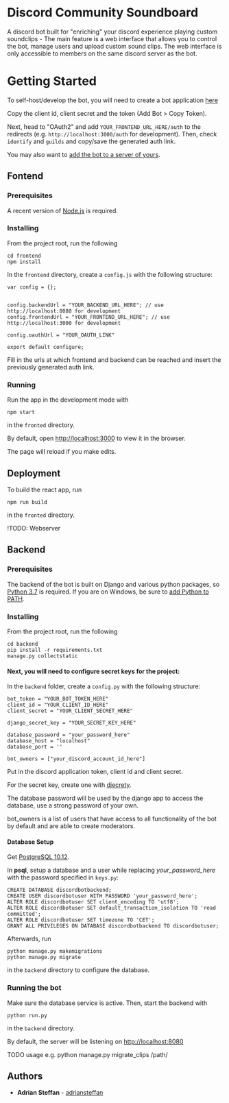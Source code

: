 # Discord Community Soundboard

A discord bot built for "enriching" your discord experience playing custom soundclips -
The main feature is a web interface that allows you to control the bot, manage users and upload custom sound clips.
The web interface is only accessible to members on the same discord server as the bot.


# Getting Started

To self-host/develop the bot, you will need to create a bot application [here](https://discordapp.com/developers/applications/) 

Copy the client id, client secret and the token (Add Bot > Copy Token).

Next, head to "OAuth2" and add `YOUR_FRONTEND_URL_HERE/auth` to the redirects (e.g. `http://localhost:3000/auth` for development). Then, check `identify` and `guilds` and copy/save the generated auth link.

You may also want to [add the bot to a server of yours](https://github.com/jagrosh/MusicBot/wiki/Adding-Your-Bot-To-Your-Server).


## Fontend


### Prerequisites

A recent version of [Node.js](https://nodejs.org/en/download/) is required.


### Installing
From the project root, run the following

```
cd frontend
npm install
```

In the ```frontend``` directory, create a ```config.js``` with the following structure:

```
var config = {};


config.backendUrl = "YOUR_BACKEND_URL_HERE"; // use http://localhost:8080 for development
config.frontendUrl = "YOUR_FRONTEND_URL_HERE"; // use http://localhost:3000 for development

config.oauthUrl = "YOUR_OAUTH_LINK"

export default configure;

```

Fill in the urls at which frontend and backend can be reached and insert the previously generated auth link.


### Running

Run the app in the development mode with

```
npm start
```
in the ```fronted``` directory.

By default, open [http://localhost:3000](http://localhost:3000) to view it in the browser.

The page will reload if you make edits.

## Deployment

To build the react app, run
```
npm run build
```

in the ```fronted``` directory.

!TODO: Webserver

## Backend



### Prerequisites

The backend of the bot is built on Django and various python packages, so [Python 3.7](https://www.python.org/downloads/) is required.
If you are on Windows, be sure to [add Python to PATH](https://datatofish.com/add-python-to-windows-path/).

### Installing

From the project root, run the following

```
cd backend
pip install -r requirements.txt
manage.py collectstatic
```


#### Next, you will need to configure secret keys for the project:

In the ```backend``` folder, create a ```config.py``` with the following structure:

```
bot_token = "YOUR_BOT_TOKEN_HERE"
client_id = "YOUR_CLIENT_ID_HERE"
client_secret = "YOUR_CLIENT_SECRET_HERE"

django_secret_key = "YOUR_SECRET_KEY_HERE"

database_password = "your_password_here"
database_host = "localhost"
database_port = ''

bot_owners = ["your_discord_account_id_here"]
```

Put in the discord application token, client id and client secret.

For the secret key, create one with [djecrety](https://djecrety.ir/).

The database password will be used by the django app to access the database, use a strong password of your own. 

bot_owners is a list of users that have access to all functionality of the bot by default and are able to create moderators. 

#### Database Setup

Get [PostgreSQL 10.12](https://www.postgresql.org/download/).


In **psql**, setup a database and a user while replacing *your_password_here* with the password specified in ```keys.py```:
```
CREATE DATABASE discordbotbackend;
CREATE USER discordbotuser WITH PASSWORD 'your_password_here';
ALTER ROLE discordbotuser SET client_encoding TO 'utf8';
ALTER ROLE discordbotuser SET default_transaction_isolation TO 'read committed';
ALTER ROLE discordbotuser SET timezone TO 'CET';
GRANT ALL PRIVILEGES ON DATABASE discordbotbackend TO discordbotuser;
```


Afterwards, run

```
python manage.py makemigrations
python manage.py migrate
``` 

in the ```backend``` directory to  configure the database.

 
### Running the bot

Make sure the database service is active.
Then, start the backend with

```
python run.py
```

in the ```backend``` directory.

By default, the server will be listening on [http://localhost:8080](http://localhost:8080)


TODO usage e.g. python manage.py migrate_clips /path/

## Authors

* **Adrian Steffan** - [adriansteffan](https://github.com/adriansteffan)

